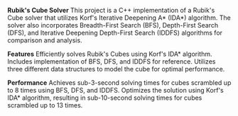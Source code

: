 ****Rubik's Cube Solver****
This project is a C++ implementation of a Rubik's Cube solver that utilizes Korf's Iterative Deepening A* (IDA*) algorithm. The solver also incorporates Breadth-First Search (BFS), Depth-First Search (DFS), and Iterative Deepening Depth-First Search (IDDFS) algorithms for comparison and analysis.

**Features**
Efficiently solves Rubik's Cubes using Korf's IDA* algorithm.
Includes implementation of BFS, DFS, and IDDFS for reference.
Utilizes three different data structures to model the cube for optimal performance.

**Performance**
Achieves sub-3-second solving times for cubes scrambled up to 8 times using BFS, DFS, and IDDFS.
Optimizes the solution using Korf's IDA* algorithm, resulting in sub-10-second solving times for cubes scrambled up to 13 times.
